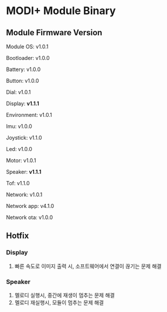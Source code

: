 # MODI+ Module Binary

## Module Firmware Version
Module OS: v1.0.1

Bootloader: v1.0.0

Battery: v1.0.0

Button: v1.0.0

Dial: v1.0.1

Display: **v1.1.1**

Environment: v1.0.1

Imu: v1.0.0

Joystick: v1.1.0

Led: v1.0.0

Motor: v1.0.1

Speaker: **v1.1.1**

Tof: v1.1.0

Network: v1.0.1

Network app: v4.1.0

Network ota: v1.0.0

## Hotfix

### Display
1. 빠른 속도로 이미지 출력 시, 소프트웨어에서 연결이 끊기는 문제 해결

### Speaker
1. 멜로디 실행시, 중간에 재생이 멈추는 문제 해결
2. 멜로디 재실행시, 모듈이 멈추는 문제 해결
